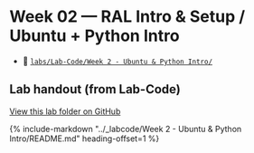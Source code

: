 # Week 02 — RAL Intro & Setup / Ubuntu + Python Intro

- 📁 [`labs/Lab-Code/Week 2 - Ubuntu & Python Intro/`](../Lab-Code/Week%202%20-%20Ubuntu%20%26%20Python%20Intro/)
<!--
--8<-- "labs/Lab-Code/Week 2 - Ubuntu & Python Intro/README.md"
-->

<!-- BEGIN:AUTO-INCLUDE-README -->
## Lab handout (from Lab-Code)

[View this lab folder on GitHub](https://github.com/ENME480/Lab-Code/tree/main/Week%202%20-%20Ubuntu%20%26%20Python%20Intro)

{% include-markdown "../_labcode/Week 2 - Ubuntu & Python Intro/README.md" heading-offset=1 %}
<!-- END:AUTO-INCLUDE-README -->

